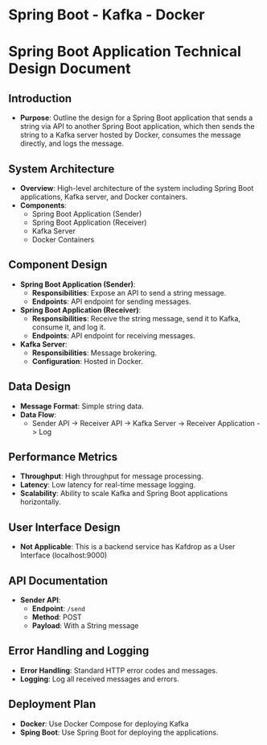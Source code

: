 # Spring Boot - Kafka - Docker

# Spring Boot Application Technical Design Document
## Introduction
- **Purpose**: Outline the design for a Spring Boot application that sends a string via API to another Spring Boot application, which then sends the string to a Kafka server hosted by Docker, consumes the message directly, and logs the message.
## System Architecture
- **Overview**: High-level architecture of the system including Spring Boot applications, Kafka server, and Docker containers.
- **Components**:
    - Spring Boot Application (Sender)
    - Spring Boot Application (Receiver)
    - Kafka Server
    - Docker Containers
## Component Design
- **Spring Boot Application (Sender)**:
    - **Responsibilities**: Expose an API to send a string message.
    - **Endpoints**: API endpoint for sending messages.
- **Spring Boot Application (Receiver)**:
    - **Responsibilities**: Receive the string message, send it to Kafka, consume it, and log it.
    - **Endpoints**: API endpoint for receiving messages.
- **Kafka Server**:
    - **Responsibilities**: Message brokering.
    - **Configuration**: Hosted in Docker.
## Data Design
- **Message Format**: Simple string data.
- **Data Flow**: 
    - Sender API -> Receiver API -> Kafka Server -> Receiver Application -> Log
## Performance Metrics
- **Throughput**: High throughput for message processing.
- **Latency**: Low latency for real-time message logging.
- **Scalability**: Ability to scale Kafka and Spring Boot applications horizontally.
## User Interface Design
- **Not Applicable**: This is a backend service has Kafdrop as a User Interface (localhost:9000)
## API Documentation
- **Sender API**:
    - **Endpoint**: `/send` 
    - **Method**: POST
    - **Payload**: With a String message
## Error Handling and Logging
- **Error Handling**: Standard HTTP error codes and messages.
- **Logging**: Log all received messages and errors.
## Deployment Plan
- **Docker**: Use Docker Compose for deploying Kafka 
- **Sping Boot**: Use Spring Boot for deploying the applications.



